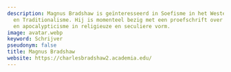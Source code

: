 ```yaml
---
description: Magnus Bradshaw is geïnteresseerd in Soefisme in het Westen, Millennialisme,
  en Traditionalisme. Hij is momenteel bezig met een proefschrift over Westers Soefisme
  en apocalypticisme in religieuze en seculiere vorm.
image: avatar.webp
keyword: Schrijver
pseudonym: false
title: Magnus Bradshaw
website: https://charlesbradshaw2.academia.edu/
---
```

